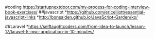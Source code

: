 #coding
https://startupnextdoor.com/my-process-for-coding-interview-book-exercises/ 
##javascript
*https://github.com/ericelliott/essential-javascript-links
*http://bonsaiden.github.io/JavaScript-Garden/ko/
	
##Laravel 
*https://selftaughtcoders.com/from-idea-to-launch/lesson-17/laravel-5-mvc-application-in-10-minutes/
